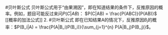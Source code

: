 #贝叶斯公式 贝叶斯公式用于“由果溯因”，即在知道结果的条件下，反推原因的概率。例如，题目可能反过来问$P(C|AB)$：
    $P(C|AB) = \frac{P(ABC)}{P(AB)}$    [[概率的加法公式]] 
2. #贝叶斯公式 
    即在已知结果A的情况下，反推原因$B_i$的概率：$P(B_i|A) = \frac{P(A|B_i)P(B_i)}{\sum_{j=1}^{n} P(A|B_j)P(B_j)}$。 